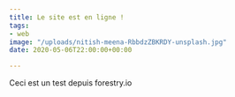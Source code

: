 ```yaml
---
title: Le site est en ligne !
tags:
- web
image: "/uploads/nitish-meena-RbbdzZBKRDY-unsplash.jpg"
date: 2020-05-06T22:00:00+00:00

---
```

Ceci est un test depuis forestry.io